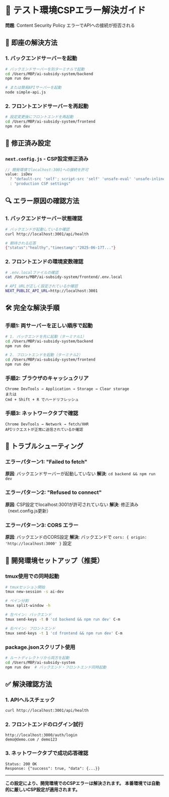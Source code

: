 # 🔧 テスト環境CSPエラー解決ガイド

**問題**: Content Security Policy エラーでAPIへの接続が拒否される

## 🚀 即座の解決方法

### 1. バックエンドサーバーを起動
```bash
# バックエンドサーバーを別ターミナルで起動
cd /Users/MBP/ai-subsidy-system/backend
npm run dev

# または簡易APIサーバーを起動
node simple-api.js
```

### 2. フロントエンドサーバーを再起動
```bash
# 設定変更後にフロントエンドを再起動
cd /Users/MBP/ai-subsidy-system/frontend
npm run dev
```

## 🔧 修正済み設定

### `next.config.js` - CSP設定修正済み
```javascript
// 開発環境でlocalhost:3001への接続を許可
value: isDev 
  ? "default-src 'self'; script-src 'self' 'unsafe-eval' 'unsafe-inline'; style-src 'self' 'unsafe-inline' https://fonts.googleapis.com; img-src 'self' data: https:; font-src 'self' data: https://fonts.gstatic.com; connect-src 'self' http://localhost:3001 ws://localhost:3000;"
  : "production CSP settings"
```

## 🔍 エラー原因の確認方法

### 1. バックエンドサーバー状態確認
```bash
# バックエンドが起動しているか確認
curl http://localhost:3001/api/health

# 期待される応答
{"status":"healthy","timestamp":"2025-06-17T..."}
```

### 2. フロントエンドの環境変数確認
```bash
# .env.localファイルの確認
cat /Users/MBP/ai-subsidy-system/frontend/.env.local

# API_URLが正しく設定されているか確認
NEXT_PUBLIC_API_URL=http://localhost:3001
```

## 🛠️ 完全な解決手順

### 手順1: 両サーバーを正しい順序で起動
```bash
# 1. バックエンドを先に起動（ターミナル1）
cd /Users/MBP/ai-subsidy-system/backend
npm run dev

# 2. フロントエンドを起動（ターミナル2）  
cd /Users/MBP/ai-subsidy-system/frontend
npm run dev
```

### 手順2: ブラウザのキャッシュクリア
```
Chrome DevTools → Application → Storage → Clear storage
または
Cmd + Shift + R でハードリフレッシュ
```

### 手順3: ネットワークタブで確認
```
Chrome DevTools → Network → fetch/XHR
APIリクエストが正常に送信されているか確認
```

## 🚨 トラブルシューティング

### エラーパターン1: "Failed to fetch"
**原因**: バックエンドサーバーが起動していない
**解決**: `cd backend && npm run dev`

### エラーパターン2: "Refused to connect"
**原因**: CSP設定でlocalhost:3001が許可されていない
**解決**: 修正済み（next.config.js更新）

### エラーパターン3: CORS エラー
**原因**: バックエンドのCORS設定
**解決**: バックエンドで `cors: { origin: 'http://localhost:3000' }` 設定

## 🔄 開発環境セットアップ（推奨）

### tmux使用での同時起動
```bash
# tmuxセッション開始
tmux new-session -s ai-dev

# ペイン分割
tmux split-window -h

# 左ペイン: バックエンド
tmux send-keys -t 0 'cd backend && npm run dev' C-m

# 右ペイン: フロントエンド
tmux send-keys -t 1 'cd frontend && npm run dev' C-m
```

### package.jsonスクリプト使用
```bash
# ルートディレクトリから両方を起動
cd /Users/MBP/ai-subsidy-system
npm run dev  # バックエンド・フロントエンド同時起動
```

## ✅ 解決確認方法

### 1. APIヘルスチェック
```bash
curl http://localhost:3001/api/health
```

### 2. フロントエンドのログイン試行
```
http://localhost:3000/auth/login
demo@demo.com / demo123
```

### 3. ネットワークタブで成功応答確認
```
Status: 200 OK
Response: {"success": true, "data": {...}}
```

---

**この設定により、開発環境でのCSPエラーは解決されます。**
**本番環境では自動的に厳しいCSP設定が適用されます。**